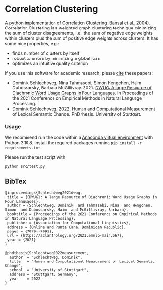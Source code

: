 # Correlation Clustering

A python implementation of Correlation Clustering [(Bansal et al., 2004)](https://link.springer.com/article/10.1023/B:MACH.0000033116.57574.95). Correlation Clustering is a weighted graph clustering technique minimizing the sum of cluster disagreements, i.e., the sum of negative edge weights within clusters plus the sum of positive edge weights across clusters. It has some nice properties, e.g.:

- finds number of clusters by itself
- robust to errors by minimizing a global loss
- optimizes an intuitive quality criterion

If you use this software for academic research, please [cite](#bibtex) these papers:

- Dominik Schlechtweg, Nina Tahmasebi, Simon Hengchen, Haim Dubossarsky, Barbara McGillivray. 2021. [DWUG: A large Resource of Diachronic Word Usage Graphs in Four Languages](https://aclanthology.org/2021.emnlp-main.567/). In Proceedings of the 2021 Conference on Empirical Methods in Natural Language Processing.
- Dominik Schlechtweg. 2022. Human and Computational Measurement of Lexical Semantic Change. PhD thesis. University of Stuttgart.

### Usage

We recommend run the code within a [Anaconda virtual environment](https://docs.anaconda.com/) with Python 3.10.8. Install the required packages running `pip install -r requirements.txt`.

Please run the test script with

	python src/test.py


BibTex
--------

```
@inproceedings{Schlechtweg2021dwug,
 title = {{DWUG}: A large Resource of Diachronic Word Usage Graphs in Four Languages},
 author = {Schlechtweg, Dominik  and Tahmasebi, Nina  and Hengchen, Simon  and Dubossarsky, Haim  and McGillivray, Barbara},
 booktitle = {Proceedings of the 2021 Conference on Empirical Methods in Natural Language Processing},
 publisher = {Association for Computational Linguistics},
 address = {Online and Punta Cana, Dominican Republic},
 pages = {7079--7091},
 url = {https://aclanthology.org/2021.emnlp-main.567},
 year = {2021}
}

```
```
@phdthesis{Schlechtweg2022measurement,
  author  = "Schlechtweg, Dominik",
  title   = "Human and Computational Measurement of Lexical Semantic Change",
  school  = "University of Stuttgart",
  address = "Stuttgart, Germany",
  year    = 2022
}
```

